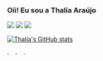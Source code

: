 ### Oii! Eu sou a Thalía Araújo
 
 <a href="https://instagram.com/liia_araujo" target="_blank"><img src="https://img.shields.io/badge/-Instagram-%23E4405F?style=for-the-badge&logo=instagram&logoColor=white" target="_blank"></a>
  <a href = "mailto:thalia.araujo321@gmail.com"><img src="https://img.shields.io/badge/-Gmail-%23333?style=for-the-badge&logo=gmail&logoColor=white" target="_blank"></a>
  <a href="https://www.linkedin.com/in/thalía-araújo/" target="_blank"><img src="https://img.shields.io/badge/-LinkedIn-%230077B5?style=for-the-badge&logo=linkedin&logoColor=white" target="_blank"></a> 
  

[![Thalía's GitHub stats](https://github-readme-stats.vercel.app/api?username=thaliaraujo&show_icons=true&theme=synthwave)](https://github.com/thaliaraujo/github-readme-stats)

<img width="3%" src="https://cdn.jsdelivr.net/gh/devicons/devicon/icons/html5/html5-original.svg" /> <img width="3%" src="https://cdn.jsdelivr.net/gh/devicons/devicon/icons/css3/css3-original.svg" /> <img width="3%" src="https://cdn.jsdelivr.net/gh/devicons/devicon/icons/javascript/javascript-original.svg" />
          
          
